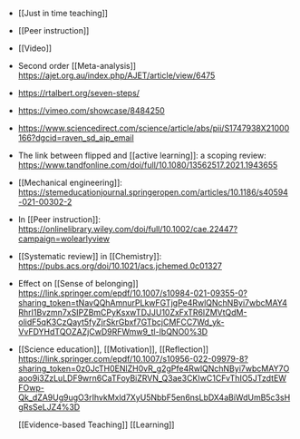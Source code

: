 - [[Just in time teaching]]
- [[Peer instruction]]
- [[Video]]
- Second order [[Meta-analysis]] https://ajet.org.au/index.php/AJET/article/view/6475
- https://rtalbert.org/seven-steps/
- https://vimeo.com/showcase/8484250
- https://www.sciencedirect.com/science/article/abs/pii/S1747938X21000166?dgcid=raven_sd_aip_email
- The link between flipped and [[active learning]]: a scoping review: https://www.tandfonline.com/doi/full/10.1080/13562517.2021.1943655
- [[Mechanical engineering]]: https://stemeducationjournal.springeropen.com/articles/10.1186/s40594-021-00302-2
- In [[Peer instruction]]: https://onlinelibrary.wiley.com/doi/full/10.1002/cae.22447?campaign=wolearlyview
- [[Systematic review]] in [[Chemistry]]: https://pubs.acs.org/doi/10.1021/acs.jchemed.0c01327
- Effect on [[Sense of belonging]] https://link.springer.com/epdf/10.1007/s10984-021-09355-0?sharing_token=tNavQQhAmnurPLkwFGTjgPe4RwlQNchNByi7wbcMAY4RhrI1Bvzmn7xSIPZBmCPyKsxwTDJJU10ZxFxTR6IZMVtQdM-olidF5qK3CzQayt5fyZjrSkrGbxf7GTbcjCMFCC7Wd_yk-VvFDYHdTQOZAZjCwD9RFWmw9_tl-IbQNO0%3D
- [[Science education]], [[Motivation]], [[Reflection]] https://link.springer.com/epdf/10.1007/s10956-022-09979-8?sharing_token=0z0JcTH0ENlZH0vR_g2gPfe4RwlQNchNByi7wbcMAY7Oaoo9i3ZzLuLDF9wrn6CaTFoyBiZRVN_Q3ae3CKIwC1CFvThIO5JTzdtEWFOwp-Qk_dZA9Ug9ugO3rIhvkMxld7XyU5NbbF5en6nsLbDX4aBiWdUmB5c3sHgRsSeLJZ4%3D
  
  [[Evidence-based Teaching]] [[Learning]]